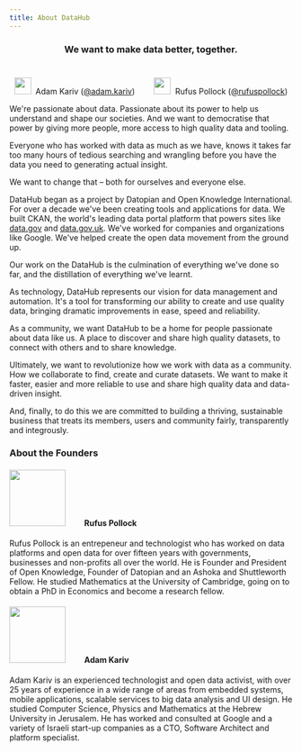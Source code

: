 ```yaml
---
title: About DataHub
---
```


<h3 style="text-align: center; margin-bottom: 40px;">
We want to make data better, together.
</h3>

<div style="text-align: center;">

  <img src="https://www.gravatar.com/avatar/cd511289b5773fff5e7efe328846eef3?s=300" class="avatar img-circle img-responsive" style="margin: 0; margin-right: 4px; width: 30px;" /> Adam Kariv ([@adam.kariv](/adam.kariv))
  <img src="https://www.gravatar.com/avatar/36661def37f62e4130670ab75e06465a?s=300" class="avatar img-circle img-responsive" style="margin: 0 4px 0 30px; width: 30px;" /> Rufus Pollock ([@rufuspollock](/rufuspollock))

</div>

We're passionate about data. Passionate about its power to help us understand and shape our societies. And we want to democratise that power by giving more people, more access to high quality data and tooling.

Everyone who has worked with data as much as we have, knows it takes far too many hours of tedious searching and wrangling before you have the data you need to generating actual insight. 

We want to change that – both for ourselves and everyone else.

DataHub began as a project by Datopian and Open Knowledge International. For over a decade we've been creating tools and applications for data. We built CKAN, the world's leading data portal platform that powers sites like [data.gov](http://data.gov/) and [data.gov.uk](http://data.gov.uk/). We've worked for companies and organizations like Google. We've helped create the open data movement from the ground up.

Our work on the DataHub is the culmination of everything we've done so far, and the distillation of everything we've learnt.

As technology, DataHub represents our vision for data management and automation. It's a tool for transforming our ability to create and use quality data, bringing dramatic improvements in ease, speed and reliability.

As a community, we want DataHub to be a home for people passionate about data like us. A place to discover and share high quality datasets, to connect with others and to share knowledge.

Ultimately, we want to revolutionize how we work with data as a community. How we collaborate to find, create and curate datasets. We want to make it faster, easier and more reliable to use and share high quality data and data-driven insight.

And, finally, to do this we are committed to building a thriving, sustainable business that treats its members, users and community fairly, transparently and integrously.


### About the Founders

<h4>
  <img src="https://www.gravatar.com/avatar/36661def37f62e4130670ab75e06465a?s=300" class="avatar img-circle img-responsive" style="margin: 0; margin-right: 30px; width: 100px;" /> Rufus Pollock
</h4>

Rufus Pollock is an entrepeneur and technologist who has worked on data platforms and open data for over fifteen years with governments, businesses and non-profits all over the world. He is Founder and President of Open Knowledge, Founder of Datopian and an Ashoka and Shuttleworth Fellow. He studied Mathematics at the University of Cambridge, going on to obtain a PhD in Economics and become a research fellow.

<h4>
  <img src="https://www.gravatar.com/avatar/cd511289b5773fff5e7efe328846eef3?s=300" class="avatar img-circle img-responsive" style="margin: 0; margin-right: 30px; width: 100px;" /> Adam Kariv
</h4>

Adam Kariv is an experienced technologist and open data activist, with over 25 years of experience in a wide range of areas from embedded systems, mobile applications, scalable services to big data analysis and UI design. He studied Computer Science, Physics and Mathematics at the Hebrew University in Jerusalem. He has worked and consulted at Google and a variety of Israeli start-up companies as a CTO, Software Architect and platform specialist.

